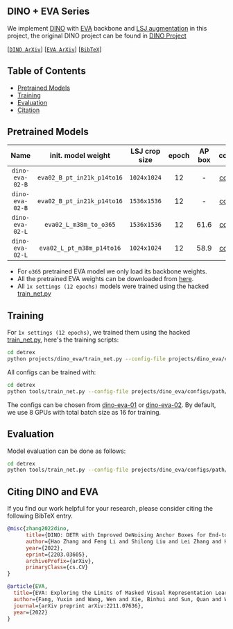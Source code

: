 ## DINO + EVA Series

We implement [DINO](https://arxiv.org/abs/2203.03605) with [EVA](https://github.com/baaivision/EVA) backbone and [LSJ augmentation](https://github.com/facebookresearch/detectron2/blob/main/projects/ViTDet/configs/common/coco_loader_lsj.py) in this project, the original DINO project can be found in [DINO Project](../dino/)

[[`DINO ArXiv`](https://arxiv.org/abs/2203.03605)] [[`EVA ArXiv`](https://arxiv.org/abs/2211.07636)] [[`BibTeX`](#citing-dino-and-eva)]


## Table of Contents
- [Pretrained Models](#pretrained-models)
- [Training](#training)
- [Evaluation](#evaluation)
- [Citation](#citing-dino-and-eva)

## Pretrained Models

<div align="center">

| Name | init. model weight | LSJ crop size | epoch | AP box | config | download |
|:---:|:---:|:---:|:---:|:---:|:---:|:---:|
| `dino-eva-02-B` | `eva02_B_pt_in21k_p14to16` | `1024x1024` | 12 | - | [config](./configs/dino-eva-02/dino_eva_02_vitdet_b_4attn_1024_lrd0p7_4scale_12ep.py) | [Huggingface]() |
| `dino-eva-02-B` | `eva02_B_pt_in21k_p14to16` | `1536x1536` | 12 | - | [config](./configs/dino-eva-02/dino_eva_02_vitdet_b_6attn_win32_1536_lrd0p7_4scale_12ep.py) | [Huggingface]() |
| `dino-eva-02-L` | `eva02_L_m38m_to_o365` | `1536x1536` | 12 | 61.6 | [config](./configs/dino-eva-02/dino_eva_02_vitdet_l_8attn_1536_lrd0p8_4scale_12ep.py) | [Huggingface](https://huggingface.co/IDEA-CVR/detrex/resolve/main/dino_eva_02_o365_backbone_finetune_vitdet_l_8attn_lsj_1536_4scale_12ep.pth) |
| `dino-eva-02-L` | `eva02_L_pt_m38m_p14to16` | `1024x1024` | 12 | 58.9 | [config](./configs/dino-eva-02/dino_eva_02_vitdet_l_4attn_1024_lrd0p8_4scale_12ep.py) | [Huggingface](https://huggingface.co/IDEA-CVR/detrex/resolve/main/dino_eva_02_m38m_pretrain_vitdet_l_4attn_1024_lrd0p8_4scale_12ep.pth) |

</div>

- For `o365` pretrained EVA model we only load its backbone weights.
- All the pretrained EVA weights can be downloaded from [here](https://github.com/baaivision/EVA).
- All `1x settings (12 epochs)` models were trained using the hacked [train_net.py](./train_net.py)

## Training
For `1x settings (12 epochs)`, we trained them using the hacked [train_net.py](./train_net.py), here's the training scripts:
```bash
cd detrex
python projects/dino_eva/train_net.py --config-file projects/dino_eva/configs/path/to/config.py --num-gpus 8
```

All configs can be trained with:
```bash
cd detrex
python tools/train_net.py --config-file projects/dino_eva/configs/path/to/config.py --num-gpus 8
```
The configs can be chosen from [dino-eva-01](./configs/dino-eva-01/) or [dino-eva-02](./configs/dino-eva-02/). By default, we use 8 GPUs with total batch size as 16 for training.

## Evaluation
Model evaluation can be done as follows:
```bash
cd detrex
python tools/train_net.py --config-file projects/dino_eva/configs/path/to/config.py --eval-only train.init_checkpoint=/path/to/model_checkpoint
```


## Citing DINO and EVA
If you find our work helpful for your research, please consider citing the following BibTeX entry.

```BibTex
@misc{zhang2022dino,
      title={DINO: DETR with Improved DeNoising Anchor Boxes for End-to-End Object Detection}, 
      author={Hao Zhang and Feng Li and Shilong Liu and Lei Zhang and Hang Su and Jun Zhu and Lionel M. Ni and Heung-Yeung Shum},
      year={2022},
      eprint={2203.03605},
      archivePrefix={arXiv},
      primaryClass={cs.CV}
}

@article{EVA,
  title={EVA: Exploring the Limits of Masked Visual Representation Learning at Scale},
  author={Fang, Yuxin and Wang, Wen and Xie, Binhui and Sun, Quan and Wu, Ledell and Wang, Xinggang and Huang, Tiejun and Wang, Xinlong and Cao, Yue},
  journal={arXiv preprint arXiv:2211.07636},
  year={2022}
}
```
